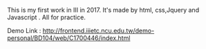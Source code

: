 This is my first work in III in 2017. It's made by html, css,Jquery and Javascript .
All for practice.

Demo Link : http://frontend.iiietc.ncu.edu.tw/demo-personal/BD104/web/C1700446/index.html
